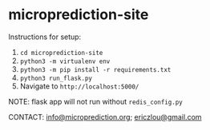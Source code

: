 # microprediction-site

Instructions for setup:
1. `cd microprediction-site`
2. `python3 -m virtualenv env`
3. `python3 -m pip install -r requirements.txt`
4. `python3 run_flask.py`
5. Navigate to `http://localhost:5000/`

NOTE: flask app will not run without `redis_config.py`

CONTACT: info@microprediction.org; ericzlou@gmail.com
